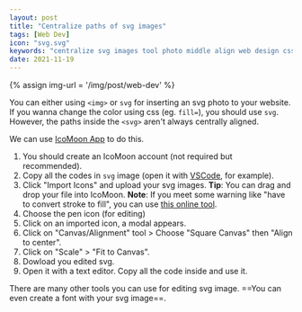 ```yaml
---
layout: post
title: "Centralize paths of svg images"
tags: [Web Dev]
icon: "svg.svg"
keywords: "centralize svg images tool photo middle align web design css modify edit stroke to fill canvas center"
date: 2021-11-19
---
```


{% assign img-url = '/img/post/web-dev' %}

You can either using `<img>` or `svg` for inserting an svg photo to your website. If you wanna change the color using css (eg. `fill=`), you should use `svg`. However, the paths inside the `<svg>` aren't always centrally aligned.

We can use [IcoMoon App](https://icomoon.io/app/#/select) to do this.

1. You should create an IcoMoon account (not required but recommended).
2. Copy all the codes in `svg` image (open it with [VSCode](/visual-studio-code/), for example).
3. Click "Import Icons" and upload your svg images. **Tip**: You can drag and drop your file into IcoMoon. **Note**: If you meet some warning like "have to convert stroke to fill", you can use [this online tool](https://iconly.io/tools/svg-convert-stroke-to-fill).
4. Choose the pen icon (for editing)
5. Click on an imported icon, a modal appears.
6. Click on "Canvas/Alignment" tool > Choose "Square Canvas" then "Align to center".
7. Click on "Scale" > "Fit to Canvas".
8. Dowload you edited svg.
9. Open it with a text editor. Copy all the code inside and use it.

There are many other tools you can use for editing svg image. ==You can even create a font with your svg image==.